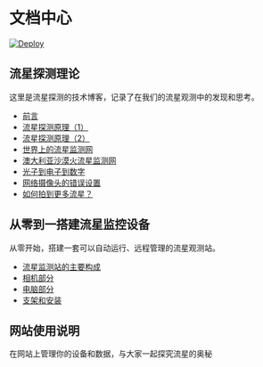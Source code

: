 # 文档中心

[![Deploy](https://github.com/quan787/blog_meteoroid_fit/actions/workflows/deploy.yml/badge.svg)](https://github.com/quan787/blog_meteoroid_fit/actions/workflows/deploy.yml)

## 流星探测理论

这里是流星探测的技术博客，记录了在我们的流星观测中的发现和思考。

* [前言](meteor/motivation)
* [流星探测原理（1）](meteor/concepts)
* [流星探测原理（2）](meteor/concepts2)
* [世界上的流星监测网](meteor/networks)
* [澳大利亚沙漠火流星监测网](meteor/DFN.md)
* [光子到电子到数字](/meteor/photon_to_digit)
* [网络摄像头的错误设置](/meteor/wrong_settings)
* [如何拍到更多流星？](/meteor/camera)


## 从零到一搭建流星监控设备

从零开始，搭建一套可以自动运行、远程管理的流星观测站。

* [流星监测站的主要构成](hardware/howto)
* [相机部分](hardware/camera)
* [电脑部分](hardware/computer)
* [支架和安装](hardware/casing)

## 网站使用说明

在网站上管理你的设备和数据，与大家一起探究流星的奥秘